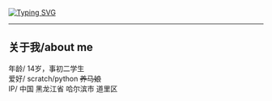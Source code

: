 [![Typing SVG](https://readme-typing-svg.demolab.com?font=Fira+Code&pause=1000&random=false&width=435&lines=%E4%BD%A0%E5%A5%BD%EF%BC%8C%E6%88%91%E6%98%AFindhik%E8%93%9D%E7%9B%92)](https://git.io/typing-svg)  

---

## 关于我/about me  
年龄/ 14岁，事初二学生  
爱好/ scratch/python ~~养马娘~~  
IP/ 中国 黑龙江省 哈尔滨市 道里区  
